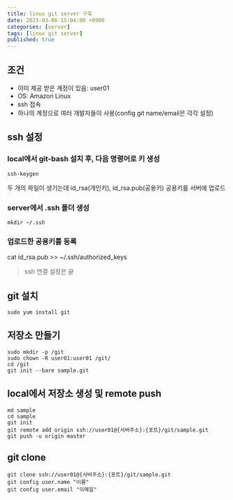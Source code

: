 ```yaml
---
title: linux git server 구축
date: 2023-03-06 15:04:00 +0900
categories: [server]
tags: [linux git server]
published: true
---
```


## 조건

- 이미 제공 받은 계정이 있음: user01
- OS: Amazon Linux
- ssh 접속
- 하나의 계정으로 여러 개발자들이 사용(config git name/email은 각각 설정)

## ssh 설정

### local에서 git-bash 설치 후, 다음 명령어로 키 생성

```shell
ssh-keygen
```

두 개의 파일이 생기는데 id_rsa(개인키), id_rsa.pub(공용키) 공용키를 서버에 업로드

### server에서 .ssh 폴더 생성

```shell
mkdir ~/.ssh
```

### 업로드한 공용키를 등록

cat id_rsa.pub >> ~/.ssh/authorized_keys

> ssh 연결 설정은 끝

## git 설치

```shell
sudo yum install git
```

## 저장소 만들기

```shell
sudo mkdir -p /git
sudo chown -R user01:user01 /git/
cd /git
git init --bare sample.git
```

## local에서 저장소 생성 및 remote push

```shell
md sample
cd sample
git init
git remote add origin ssh://user01@{서버주소}:{포트}/git/sample.git
git push -u origin master
```

## git clone

```shell
git clone ssh://user01@{서버주소}:{포트}/git/sample.git
git config user.name "이름"
git config user.email "이메일"
```
